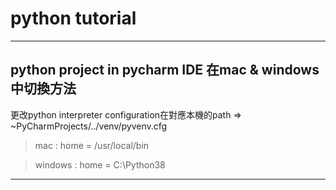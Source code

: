 # python tutorial

---

## python project in pycharm IDE 在mac & windows 中切換方法

更改python interpreter configuration在對應本機的path
=> ~PyCharmProjects/../venv/pyvenv.cfg

> mac : home = /usr/local/bin

> windows : home = C:\Python38

---
